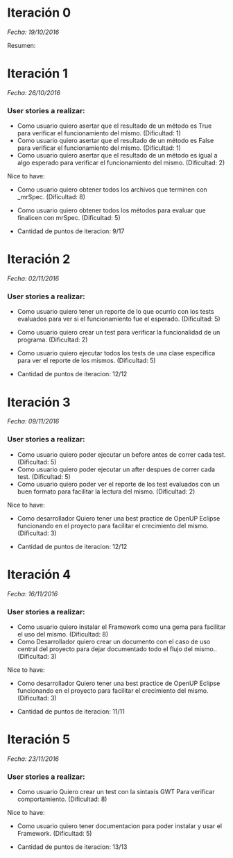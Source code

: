 # Iteración 0
*Fecha: 19/10/2016*

Resumen:


# Iteración 1
*Fecha: 26/10/2016*

### User stories a realizar:
* Como usuario quiero asertar que el resultado de un método es True para verificar el funcionamiento del mismo. (Dificultad: 1)
* Como usuario quiero asertar que el resultado de un método es False para verificar el funcionamiento del mismo. (Dificultad: 1)
* Como usuario quiero asertar que el resultado de un método es igual a algo esperado para verificar el funcionamiento del mismo. (Dificultad: 2)

Nice to have:
* Como usuario quiero obtener todos los archivos que terminen con _mrSpec. (Dificultad: 8)
* Como usuario quiero obtener todos los métodos para evaluar que finalicen con mrSpec. (Dificultad: 5)

* Cantidad de puntos de iteracion: 9/17

# Iteración 2
*Fecha: 02/11/2016*

### User stories a realizar:
* Como usuario quiero tener un reporte de lo que ocurrio con los tests evaluados para ver si el funcionamiento fue el esperado. (Dificultad: 5)
* Como usuario quiero crear un test para verificar la funcionalidad de un programa. (Dificultad: 2)
* Como usuario quiero ejecutar todos los tests de una clase especifica para ver el reporte de los mismos. (Dificultad: 5)

* Cantidad de puntos de iteracion: 12/12

# Iteración 3
*Fecha: 09/11/2016*

### User stories a realizar:
* Como usuario quiero poder ejecutar un before antes de correr cada test. (Dificultad: 5)
* Como usuario quiero poder ejecutar un after despues de correr cada test. (Dificultad: 5)
* Como usuario quiero poder ver el reporte de los test evaluados con un buen formato para facilitar la lectura del mismo. (Dificultad: 2)

Nice to have:
* Como desarrollador Quiero tener una best practice de OpenUP Eclipse funcionando en el proyecto para facilitar el crecimiento del mismo. (Dificultad: 3)

* Cantidad de puntos de iteracion: 12/12


# Iteración 4
*Fecha: 16/11/2016*

### User stories a realizar:
* Como usuario quiero instalar el Framework como una gema para facilitar el uso del mismo. (Dificultad: 8)
* Como Desarrollador quiero crear un documento con el caso de uso central del proyecto para dejar documentado todo el flujo del mismo.. (Dificultad: 3)

Nice to have:
* Como desarrollador Quiero tener una best practice de OpenUP Eclipse funcionando en el proyecto para facilitar el crecimiento del mismo. (Dificultad: 3)

* Cantidad de puntos de iteracion: 11/11


# Iteración 5
*Fecha: 23/11/2016*

### User stories a realizar:
* Como usuario Quiero crear un test con la sintaxis GWT Para verificar comportamiento. (Dificultad: 8)

Nice to have:
* Como usuario quiero tener documentacion para poder instalar y usar el Framework. (Dificultad: 5)

* Cantidad de puntos de iteracion: 13/13